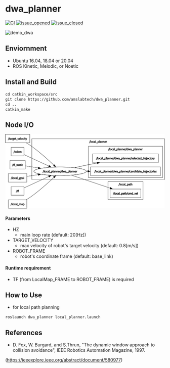 # dwa_planner

[![CI](https://github.com/amslabtech/dwa_planner/workflows/CI/badge.svg)](https://github.com/amslabtech/dwa_planner/actions)
[![issue_opened](https://img.shields.io/github/issues/amslabtech/dwa_planner.svg)](https://github.com/amslabtech/dwa_planner/issues?q=is%3Aopen+is%3Aissue)
[![issue_closed](https://img.shields.io/github/issues-closed/amslabtech/dwa_planner.svg)](https://github.com/amslabtech/dwa_planner/issues?q=is%3Aissue+is%3Aclosed)


![demo_dwa](doc/demo_dwa.gif)

## Enviornment
- Ubuntu 16.04, 18.04 or 20.04
- ROS Kinetic, Melodic, or Noetic

## Install and Build

```
cd catkin_workspace/src
git clone https://github.com/amslabtech/dwa_planner.git
cd ..
catkin_make
```

## Node I/O

![dwa_planner I/O diagram](doc/images/dwa_planner_io.png)

#### Parameters
- HZ
  - main loop rate (default: 20[Hz])
- TARGET_VELOCITY
  - max velocity of robot's target velocity (default: 0.8[m/s])
- ROBOT_FRAME
  - robot's coordinate frame (default: base_link)
  
#### Runtime requirement
- TF (from LocalMap_FRAME to ROBOT_FRAME) is required

## How to Use
- for local path planning
```
roslaunch dwa_planner local_planner.launch
```

## References
- D. Fox,  W. Burgard, and S.Thrun, "The dynamic window approach to collision avoidance", IEEE Robotics Automation Magazine, 1997.

(https://ieeexplore.ieee.org/abstract/document/580977)
